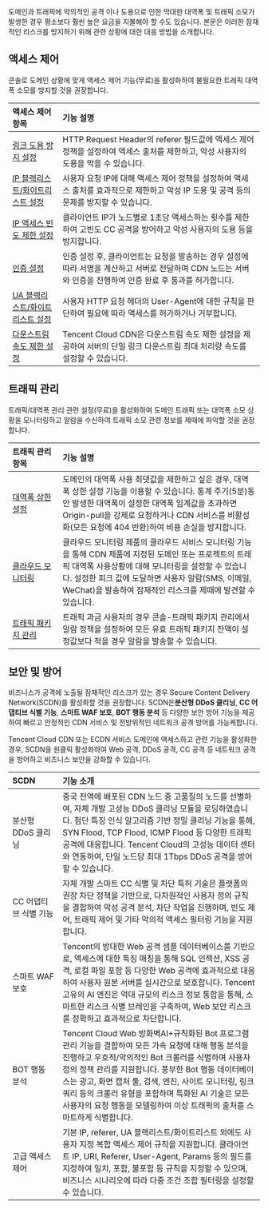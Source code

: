 <style> 
table th:nth-of-type(1) { width:20%; } 
table th:nth-of-type(2){ width:80%; } 
</style>




도메인과 트래픽에 악의적인 공격 이나 도용으로 인한 막대한 대역폭 및 트래픽 소모가 발생한 경우 평소보다 훨씬 높은 요금을 지불해야 할 수도 있습니다. 본문은 이러한 잠재적인 리스크를 방지하기 위해 관련 상황에 대한 대응 방법을 소개합니다. 

## 액세스 제어

콘솔로 도메인 상황에 맞게 액세스 제어 기능(무료)을 활성화하여 불필요한 트래픽 대역폭 소모를 방지할 것을 권장합니다. 

| 액세스 제어 항목                                                   | 기능 설명                                                     |
| :----------------------------------------------------------- | :----------------------------------------------------------- |
| [링크 도용 방지 설정](https://intl.cloud.tencent.com/document/product/228/6292) | HTTP Request Header의 referer 필드값에 액세스 제어 정책을 설정하여 액세스 출처를 제한하고, 악성 사용자의 도용을 막을 수 있습니다. | 
| [IP 블랙리스트/화이트리스트 설정](https://intl.cloud.tencent.com/document/product/228/6298) | 사용자 요청 IP에 대해 액세스 제어 정책을 설정하여 액세스 출처를 효과적으로 제한하고 악성 IP 도용 및 공격 등의 문제를 방지할 수 있습니다. | 
| [IP 액세스 빈도 제한 설정](https://intl.cloud.tencent.com/document/product/228/6420) | 클라이언트 IP가 노드별로 1초당 액세스하는 횟수를 제한하여 고빈도 CC 공격을 방어하고 악성 사용자의 도용 등을 방지합니다. |
| [인증 설정](https://intl.cloud.tencent.com/document/product/228/35237) | 인증 설정 후, 클라이언트는 요청을 발송하는 경우 설정에 따라 서명을 계산하고 서버로 전달하며 CDN 노드는 서버와 인증을 진행하여 인증 완료 후 통과를 허가합니다. |
| [UA 블랙리스트/화이트리스트 설정](https://intl.cloud.tencent.com/document/product/228/37256) | 사용자 HTTP 요청 헤더의 User-Agent에 대한 규칙을 판단하여 필요에 따라 액세스를 허가하거나 거부합니다. |
| [다운스트림 속도 제한 설정](https://intl.cloud.tencent.com/document/product/228/37257) | Tencent Cloud CDN은 다운스트림 속도 제한 설정을 제공하여 서버의 단일 링크 다운스트림 최대 처리량 속도를 설정할 수 있습니다. |

## 트래픽 관리

트래픽/대역폭 관리 관련 설정(무료)을 활성화하여 도메인 트래픽 또는 대역폭 소모 상황을 모니터링하고 알람을 수신하여 트래픽 소모 관련 정보를 제때에 파악할 것을 권장합니다. 

| 트래픽 관리 항목                                                  | 기능 설명                                                     |
| :----------------------------------------------------------- | :----------------------------------------------------------- |
| [대역폭 상한 설정](https://intl.cloud.tencent.com/document/product/228/7541) | 도메인의 대역폭 사용 최댓값을 제한하고 싶은 경우, 대역폭 상한 설정 기능을 이용할 수 있습니다. 통계 주기(5분)동안 발생한 대역폭이 설정한 대역폭 임계값을 초과하면 Origin-pull을 강제로 요청하거나 CDN 서비스를 비활성화(모든 요청에 404 반환)하여 비용 손실을 방지합니다. |
| [클라우드 모니터링](https://console.cloud.tencent.com/monitor/overview) | 클라우드 모니터링 제품의 클라우드 서비스 모니터링 기능을 통해 CDN 제품에 지정된 도메인 또는 프로젝트의 트래픽 대역폭 사용상황에 대해 모니터링을 설정할 수 있습니다. 설정한 피크 값에 도달하면 사용자 알람(SMS, 이메일, WeChat)을 발송하여 잠재적인 리스크를 제때에 발견할 수 있습니다. |
| [트래픽 패키지 관리](https://console.cloud.tencent.com/cdn/package)  | 트래픽 과금 사용자의 경우 콘솔-트래픽 패키지 관리에서 알람 정책을 설정하여 모든 유효 트래픽 패키지 잔액이 설정값보다 적을 경우 알람을 발송할 수 있습니다. |

## 보안 및 방어

비즈니스가 공격에 노출될 잠재적인 리스크가 있는 경우 Secure Content Delivery Network(SCDN)를 활성화할 것을 권장합니다. SCDN은**분산형 DDoS 클리닝**, **CC 어댑티브 식별 기능**, **스마트 WAF 보호**, **BOT 행동 분석** 등 다양한 보안 방어 기능을 제공하여 빠르고 안정적인 CDN 서비스 및 전방위적인 네트워크 공격 방어를 가능케합니다.

Tencent Cloud CDN 또는 ECDN 서비스 도메인에 액세스하고 관련 기능을 활성화한 경우, SCDN을 원클릭 활성화하여 Web 공격, DDoS 공격, CC 공격 등 네트워크 공격을 방어하고 비즈니스 보안을 강화할 수 있습니다. 

| SCDN         | 기능 소개                                                 |
| :--------------- | :----------------------------------------------------------- |
| 분산형 DDoS 클리닝 | 중국 전역에 배포된 CDN 노드 중 고품질의 노드를 선별하여, 자체 개발 고성능 DDoS 클리닝 모듈을 로딩하였습니다. 첨단 특징 인식 알고리즘 기반 정밀 클리닝 기능을 통해, SYN Flood, TCP Flood, ICMP Flood 등 다양한 트래픽 공격에 대응합니다. Tencent Cloud의 고성능 데이터 센터와 연동하여, 단일 노드당 최대 1Tbps DDoS 공격을 방어할 수 있습니다. |
| CC 어댑티브 식별 기능    | 자체 개발 스마트 CC 식별 및 차단 특허 기술은 플랫폼의 권장 차단 정책을 기반으로, 다차원적인 사용자 정의 규칙을 결합하여 악성 공격 분석, 차단 작업을 진행하며, 빈도 제어, 트래픽 제어 및 기타 악의적 액세스 필터링 기능을 지원합니다. |
| 스마트 WAF 보호    | Tencent의 방대한 Web 공격 샘플 데이터베이스를 기반으로, 액세스에 대한 특징 매칭을 통해 SQL 인젝션, XSS 공격, 로컬 파일 포함 등 다양한 Web 공격에 효과적으로 대응하여 사용자 원본 서버를 실시간으로 보호합니다. Tencent 고유의 AI 엔진은 억대 규모의 리스크 정보 통합을 통해, 스마트한 리스크 식별 브레인을 구축하여, Web 보안 리스크를 정확하고 효과적으로 차단합니다. |
| BOT 행동 분석     | Tencent Cloud Web 방화벽AI+규칙화된 Bot 프로그램 관리 기능을 결합하여 모든 가속 요청에 대해 행동 분석을 진행하고 우호적/악의적인 Bot 크롤러를 식별하며 사용자 정의 정책 관리를 지원합니다. 풍부한 Bot 행동 데이터베이스는 광고, 화면 캡처 툴, 검색, 엔진, 사이트 모니터링, 링크 쿼리 등의 크롤러 유형을 포함하며 특화된 AI 기술은 모든 사용자의 요청 행동을 모델링하여 이상 트래픽의 출처를 스마트하게 식별합니다. |
| 고급 액세스 제어     | 기본 IP, referer, UA 블랙리스트/화이트리스트 외에도 사용자 지정 복합 액세스 제어 규칙을 지원합니다. 클라이언트 IP, URI, Referer, User-Agent, Params 등의 필드를 지정하여 일치, 포함, 불포함 등 규칙을 지정할 수 있으며, 비즈니스 시나리오에 따라 다중 조건 조합 필터링을 설정할 수 있습니다. |


